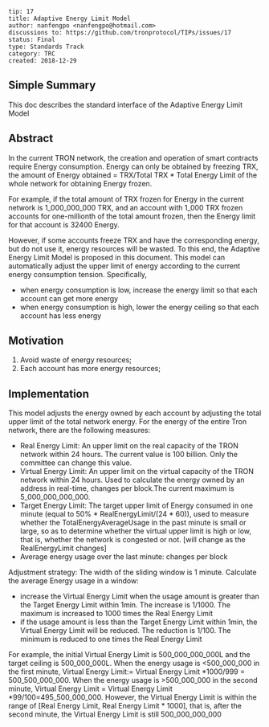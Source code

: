 ```
tip: 17
title: Adaptive Energy Limit Model
author: nanfengpo <nanfengpo@hotmail.com> 
discussions to: https://github.com/tronprotocol/TIPs/issues/17
status: Final
type: Standards Track
category: TRC
created: 2018-12-29
```

## Simple Summary

This doc describes the  standard interface of the Adaptive Energy Limit Model


## Abstract

In the current TRON network, the creation and operation of smart contracts require Energy consumption. Energy can only be obtained by freezing TRX, the amount of Energy obtained = TRX/Total TRX * Total Energy Limit of the whole network for obtaining Energy frozen.   

For example, if the total amount of TRX frozen for Energy in the current network is 1_000_000_000 TRX, and an account with 1_000 TRX frozen accounts for one-millionth of the total amount frozen, then the Energy limit for that account is 32400 Energy.

However, if some accounts freeze TRX and have the corresponding energy, but do not use it, energy resources will be wasted. To this end, the Adaptive Energy Limit Model is proposed in this document. This model can automatically adjust the upper limit of energy according to the current energy consumption tension. Specifically,
- when energy consumption is low, increase the energy limit so that each account can get more energy
- when energy consumption is high, lower the energy ceiling so that each account has less energy

## Motivation

1. Avoid waste of energy resources;
2. Each account has more energy resources;

## Implementation

This model adjusts the energy owned by each account by adjusting the total upper limit of the total network energy. For the energy of the entire Tron network, there are the following measures:
- Real Energy Limit: An upper limit on the real capacity of the TRON network within 24 hours. The current value is 100 billion. Only the committee can change this value.  
- Virtual Energy Limit: An upper limit on the virtual capacity of the TRON network within 24 hours. Used to calculate the energy owned by an address in real-time, changes per block.The current maximum is 5_000_000_000_000.
- Target Energy Limit: The target upper limit of Energy consumed in one minute (equal to 50% * RealEnergyLimit/(24 * 60)), used to measure whether the TotalEnergyAverageUsage in the past minute is small or large, so as to determine whether the virtual upper limit is high or low, that is, whether the network is congested or not. [will change as the RealEnergyLimit changes]
- Average energy usage over the last minute: changes per block

Adjustment strategy:
The width of the sliding window is 1 minute. Calculate the average Energy usage in a window:
- increase the Virtual Energy Limit when the usage amount is greater than the Target Energy Limit within 1min. The increase is 1/1000. The maximum is increased to 1000 times the Real Energy Limit
- if the usage amount is less than the Target Energy Limit within 1min, the Virtual Energy Limit will be reduced. The reduction is 1/100. The minimum is reduced to one times the Real Energy Limit  

For example, the initial Virtual Energy Limit is 500_000_000_000L and the target ceiling is 500_000_000L.
When the energy usage is <500_000_000 in the first minute, Virtual Energy Limit:= Virtual Energy Limit *1000/999 = 500_500_000_000. When the energy usage is >500_000_000 in the second minute, Virtual Energy Limit = Virtual Energy Limit *99/100=495_500_000_000. However, the Virtual Energy Limit is within the range of [Real Energy Limit, Real Energy Limit * 1000], that is, after the second minute, the Virtual Energy Limit is still 500_000_000_000




